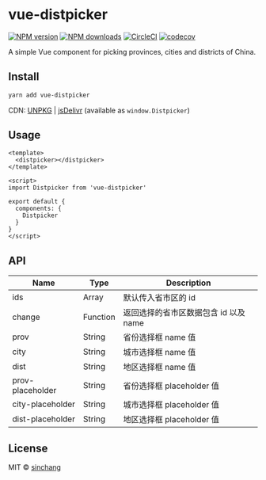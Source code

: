 # vue-distpicker

[![NPM version](https://img.shields.io/npm/v/vue-distpicker.svg?style=flat)](https://npmjs.com/package/vue-distpicker) [![NPM downloads](https://img.shields.io/npm/dm/vue-distpicker.svg?style=flat)](https://npmjs.com/package/vue-distpicker) [![CircleCI](https://circleci.com/gh/sinchang/vue-distpicker/tree/master.svg?style=shield)](https://circleci.com/gh/sinchang/vue-distpicker/tree/master) [![codecov](https://codecov.io/gh/sinchang/vue-distpicker/branch/master/graph/badge.svg)](https://codecov.io/gh/sinchang/vue-distpicker)

A simple Vue component for picking provinces, cities and districts of China.

## Install

```bash
yarn add vue-distpicker
```

CDN: [UNPKG](https://unpkg.com/vue-distpicker/) | [jsDelivr](https://cdn.jsdelivr.net/npm/vue-distpicker/) (available as `window.Distpicker`)

## Usage

```vue
<template>
  <distpicker></distpicker>
</template>

<script>
import Distpicker from 'vue-distpicker'

export default {
  components: {
    Distpicker
  }
}
</script>
```

## API
| Name | Type | Description |
| --- | --- | --- |
| ids | Array | 默认传入省市区的 id |
| change | Function | 返回选择的省市区数据包含 id 以及 name |
| prov | String | 省份选择框 name 值 |
| city | String | 城市选择框 name 值 |
| dist | String | 地区选择框 name 值 |
| prov-placeholder | String | 省份选择框 placeholder 值 |
| city-placeholder | String | 城市选择框 placeholder 值 |
| dist-placeholder | String | 地区选择框 placeholder 值 |

## License

MIT &copy; [sinchang](https://sinchang.me)
